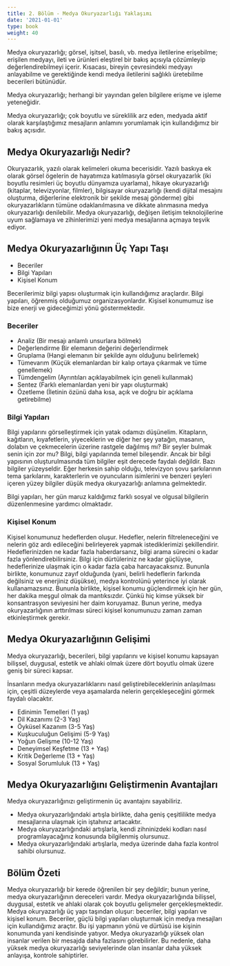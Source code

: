 ```yaml
---
title: 2. Bölüm - Medya Okuryazarlığı Yaklaşımı
date: '2021-01-01'
type: book
weight: 40
---
```


Medya okuryazarlığı; görsel, işitsel, basılı, vb. medya iletilerine erişebilme; erişilen medyayı, ileti ve ürünleri eleştirel bir bakış açısıyla çözümleyip değerlendirebilmeyi içerir. Kısacası, bireyin çevresindeki medyayı anlayabilme ve gerektiğinde kendi medya iletilerini sağlıklı üretebilme becerileri bütünüdür.

Medya okuryazarlığı; herhangi bir yayından gelen bilgilere erişme ve işleme yeteneğidir.

Medya okuryazarlığı; çok boyutlu ve süreklilik arz eden, medyada aktif olarak karşılaştığımız mesajların anlamını yorumlamak için kullandığımız bir bakış açısıdır. 

<!--more-->

## Medya Okuryazarlığı Nedir?

Okuryazarlık, yazılı olarak kelimeleri okuma becerisidir. Yazılı baskıya ek olarak görsel ögelerin de hayatımıza katılmasıyla  görsel okuryazarlık (iki boyutlu resimleri üç boyutlu dünyamıza uyarlama), hikaye okuryazarlığı (kitaplar, televizyonlar, filmler), bilgisayar okuryazarlığı (kendi dijital mesajını oluşturma, diğerlerine elektronik bir şekilde mesaj gönderme) gibi okuryazarlıkların tümüne odaklanılmasına ve dikkate alınmasına medya okuryazarlığı denilebilir. 
Medya okuryazarlığı, değişen iletişim teknolojilerine uyum sağlamaya ve zihinlerimizi yeni medya mesajlarına açmaya teşvik ediyor.


## Medya Okuryazarlığının Üç Yapı Taşı

- Beceriler
- Bilgi Yapıları
- Kişisel Konum

Becerilerimiz bilgi yapısı oluşturmak için kullandığımız araçlardır. Bilgi yapıları, öğrenmiş olduğumuz organizasyonlardır. Kişisel konumumuz ise bize enerji ve gideceğimizi yönü göstermektedir. 

### Beceriler 

- Analiz (Bir mesajı anlamlı unsurlara bölmek)
- Değerlendirme Bir elemanın değerini değerlendirmek
- Gruplama (Hangi elemanın bir şekilde aynı olduğunu belirlemek)
- Tümevarım (Küçük elemanlardan bir kalıp ortaya çıkarmak ve tüme genellemek)
- Tümdengelim (Ayrıntıları açıklayabilmek için geneli kullanmak)
- Sentez (Farklı elemanlardan yeni bir yapı oluşturmak)
- Özetleme (İletinin özünü daha kısa, açık ve doğru bir açıklama getirebilme)

### Bilgi Yapıları

Bilgi yapılarını görselleştirmek için yatak odamızı düşünelim. Kitapların, kağıtların, kıyafetlerin, yiyeceklerin ve diğer her şey yatağın, masanın, dolabın ve çekmecelerin üzerine rastgele dağılmış mı? Bir şeyler bulmak senin için zor mu?
Bilgi, bilgi yapılarında temel bileşendir. Ancak bir bilgi yapısının oluşturulmasında tüm bilgiler eşit derecede faydalı değildir. Bazı bilgiler yüzeyseldir. Eğer herkesin sahip olduğu, televizyon şovu şarkılarının tema şarkılarını, karakterlerin ve oyuncuların isimlerini ve benzeri şeyleri içeren yüzey bilgiler düşük medya okuryazarlığı anlamına gelmektedir. 

Bilgi yapıları, her gün maruz kaldığımız farklı sosyal ve olgusal bilgilerin düzenlenmesine yardımcı olmaktadır.

### Kişisel Konum

Kişisel konumunuz hedeflerden oluşur. Hedefler, nelerin filtreleneceğini ve nelerin göz ardı edileceğini belirleyerek yapmak istediklerimizi şekillendirir. Hedeflerinizden ne kadar fazla haberdarsanız, bilgi arama sürecini o kadar fazla yönlendirebilirsiniz. Bilgi için dürtüleriniz ne kadar güçlüyse, hedeflerinize ulaşmak için o kadar fazla çaba harcayacaksınız. Bununla birlikte, konumunuz zayıf olduğunda (yani, belirli hedeflerin farkında değilsiniz ve enerjiniz düşükse), medya kontrolünü yeterince iyi olarak kullanamazsınız.
Bununla birlikte, kişisel konumu güçlendirmek için her gün, her dakika meşgul olmak da mantıksızdır. Çünkü hiç kimse yüksek bir konsantrasyon seviyesini her daim koruyamaz. Bunun yerine, medya okuryazarlığının arttırılması süreci kişisel konumunuzu zaman zaman etkinleştirmek gerekir. 


## Medya Okuryazarlığının Gelişimi

Medya okuryazarlığı, becerileri, bilgi yapılarını ve kişisel konumu kapsayan bilişsel, duygusal, estetik ve ahlaki olmak üzere dört boyutlu olmak üzere geniş bir süreci kapsar. 

İnsanların medya okuryazarlıklarını nasıl geliştirebileceklerinin anlaşılması için, çeşitli düzeylerde veya aşamalarda nelerin gerçekleşeceğini görmek faydalı olacaktır. 

- Edinimin Temelleri (1 yaş)
- Dil Kazanımı (2-3 Yaş)
- Öyküsel Kazanım (3-5 Yaş)
- Kuşkuculuğun Gelişimi (5-9 Yaş)
- Yoğun Gelişme (10-12 Yaş)
- Deneyimsel Keşfetme (13 + Yaş)
- Kritik Değerleme (13 + Yaş)
- Sosyal Sorumluluk (13 + Yaş)

## Medya Okuryazarlığını Geliştirmenin Avantajları

Medya okuryazarlığınızı geliştirmenin üç avantajını sayabiliriz. 
- Medya okuryazarlığındaki artışla birlikte, daha geniş çeşitlilikte medya mesajlarına ulaşmak için iştahınız artacaktır. 
- Medya okuryazarlığındaki artışlarla, kendi zihninizdeki kodları nasıl programlayacağınız konusunda bilgilenmiş olursunuz. 
- Medya okuryazarlığındaki artışlarla, medya üzerinde daha fazla kontrol sahibi olursunuz.

## Bölüm Özeti

Medya okuryazarlığı bir kerede öğrenilen bir şey değildir; bunun yerine, medya okuryazarlığının dereceleri vardır. Medya okuryazarlığında bilişsel, duygusal, estetik ve ahlaki olarak çok boyutlu gelişmeler gerçekleşmektedir. 
Medya okuryazarlığı üç yapı taşından oluşur: beceriler, bilgi yapıları ve kişisel konum. Beceriler, güçlü bilgi yapıları oluşturmak için medya mesajları için kullandığımız araçtır. Bu işi yapmanın yönü ve dürtüsü ise kişinin konumunda yani kendisinde yatıyor.
Medya okuryazarlığı yüksek olan insanlar verilen bir mesajda daha fazlasını görebilirler. Bu nedenle, daha yüksek medya okuryazarlığı seviyelerinde olan insanlar daha yüksek anlayışa, kontrole sahiptirler.








